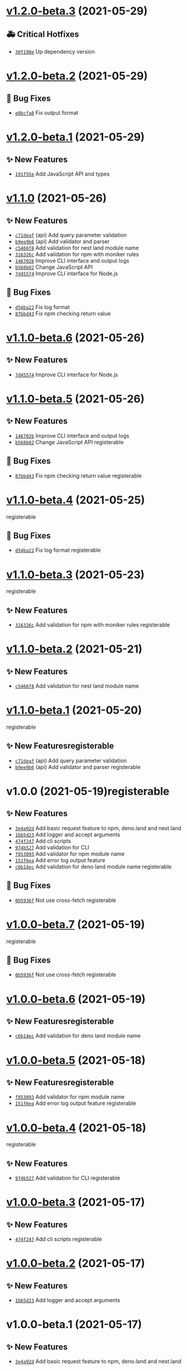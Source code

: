 # [v1.2.0-beta.3](https://github.com/TomokiMiyauci/registerable/compare/v1.2.0-beta.2...v1.2.0-beta.3) (2021-05-29)

## 🚑 Critical Hotfixes
- [`30f198e`](https://github.com/TomokiMiyauci/registerable/commit/30f198e)   Up dependency version

# [v1.2.0-beta.2](https://github.com/TomokiMiyauci/registerable/compare/v1.2.0-beta.1...v1.2.0-beta.2) (2021-05-29)

## 🐛 Bug Fixes
- [`e0bcfa0`](https://github.com/TomokiMiyauci/registerable/commit/e0bcfa0)   Fix output format

# [v1.2.0-beta.1](https://github.com/TomokiMiyauci/registerable/compare/v1.1.0...v1.2.0-beta.1) (2021-05-29)

## ✨ New Features
- [`191f55e`](https://github.com/TomokiMiyauci/registerable/commit/191f55e)   Add JavaScript API and types

# [v1.1.0](https://github.com/TomokiMiyauci/registerable/compare/v1.0.0...v1.1.0) (2021-05-26)

## ✨ New Features
- [`c71deaf`](https://github.com/TomokiMiyauci/registerable/commit/c71deaf)  (api) Add query parameter validation 
- [`b9ee9b6`](https://github.com/TomokiMiyauci/registerable/commit/b9ee9b6)  (api) Add validator and parser 
- [`c5466f8`](https://github.com/TomokiMiyauci/registerable/commit/c5466f8)   Add validation for nest land module name 
- [`316326c`](https://github.com/TomokiMiyauci/registerable/commit/316326c)   Add validation for npm with moniker rules 
- [`146702b`](https://github.com/TomokiMiyauci/registerable/commit/146702b)   Improve CLI interface and output logs 
- [`b568b82`](https://github.com/TomokiMiyauci/registerable/commit/b568b82)   Change JavaScript API 
- [`7d45574`](https://github.com/TomokiMiyauci/registerable/commit/7d45574)   Improve CLI interface for Node.js 

## 🐛 Bug Fixes
- [`d54ba22`](https://github.com/TomokiMiyauci/registerable/commit/d54ba22)   Fix log format 
- [`87bbd43`](https://github.com/TomokiMiyauci/registerable/commit/87bbd43)   Fix npm checking return value

# [v1.1.0-beta.6](https://github.com/TomokiMiyauci/registerable/compare/v1.1.0-beta.5...v1.1.0-beta.6) (2021-05-26)

## ✨ New Features
- [`7d45574`](https://github.com/TomokiMiyauci/registerable/commit/7d45574)   Improve CLI interface for Node.js

# [v1.1.0-beta.5](https://github.com/TomokiMiyauci/registerableable/compare/v1.1.0-beta.4...v1.1.0-beta.5) (2021-05-26)

## ✨ New Features

- [`146702b`](https://github.com/TomokiMiyauci/registerableable/commit/146702b)   Improve CLI interface and output logs
- [`b568b82`](https://github.com/TomokiMiyauci/registerable/commit/b568b82)   Change JavaScript API
registerable

## 🐛 Bug Fixes

- [`87bbd43`](https://github.com/TomokiMiyauci/registerable/commit/87bbd43)   Fix npm checking return value
registerable

# [v1.1.0-beta.4](https://github.com/TomokiMiyauci/nameable/compare/v1.1.0-beta.3...v1.1.0-beta.4) (2021-05-25)

registerable

## 🐛 Bug Fixes

- [`d54ba22`](https://github.com/TomokiMiyauci/nameable/commit/d54ba22)   Fix log format
registerable

# [v1.1.0-beta.3](https://github.com/TomokiMiyauci/nameable/compare/v1.1.0-beta.2...v1.1.0-beta.3) (2021-05-23)

registerable

## ✨ New Features

- [`316326c`](https://github.com/TomokiMiyauci/nameable/commit/316326c)   Add validation for npm with moniker rules
registerable

# [v1.1.0-beta.2](https://github.com/TomokiMiyaregisterableable/compare/v1.1.0-beta.1...v1.1.0-beta.2) (2021-05-21)

## ✨ New Features

- [`c5466f8`](https://github.com/TomokiMiyauci/nameable/commit/c5466f8)   Add validation for nest land module name

# [v1.1.0-beta.1](https://github.com/TomokiMiyaregisterableable/compare/v1.0.0...v1.1.0-beta.1) (2021-05-20)

registerable

## ✨ New Featuresregisterable

- [`c71deaf`](https://github.com/TomokiMiyauci/registerable/commit/c71deaf)  (api) Add query parameter validation
- [`b9ee9b6`](https://github.com/TomokiMiyauci/registerable/commit/b9ee9b6)  (api) Add validator and parser
registerable

# v1.0.0 (2021-05-19)registerable

## ✨ New Features

- [`3e4a92d`](https://github.com/TomokiMiyauci/registerable/commit/3e4a92d)   Add basic request feature to npm, deno.land and nest.land
- [`1bb5d23`](https://github.com/TomokiMiyauci/nameable/commit/1bb5d23)   Add logger and accept arguments
- [`474f247`](https://github.com/TomokiMiyauci/nameregisterablemit/474f247)   Add cli scripts
- [`974b527`](https://github.com/TomokiMiyauci/nameable/commit/974b527)   Add validation for CLI
- [`f853093`](https://github.com/TomokiMiyauci/nameable/commit/f853093)   Add validator for npm module name
- [`151f6ea`](https://github.com/TomokiMiyauci/registerable/commit/151f6ea)   Add error log output feature
- [`c6b14ec`](https://github.com/TomokiMiyauci/nameable/commit/c6b14ec)   Add validation for deno land module name
registerable

## 🐛 Bug Fixes

- [`0b5936f`](https://github.com/TomokiMiyauci/nameable/commit/0b5936f)   Not use cross-fetch
registerable

# [v1.0.0-beta.7](https://github.com/TomokiMiyauci/nameable/compare/v1.0.0-beta.6...v1.0.0-beta.7) (2021-05-19)

registerable

## 🐛 Bug Fixes

- [`0b5936f`](https://github.com/TomokiMiyauci/nameable/commit/0b5936f)   Not use cross-fetch
registerable

# [v1.0.0-beta.6](https://github.com/TomokiMiyaregisterableable/compare/v1.0.0-beta.5...v1.0.0-beta.6) (2021-05-19)

## ✨ New Featuresregisterable

- [`c6b14ec`](https://github.com/TomokiMiyauci/nameable/commit/c6b14ec)   Add validation for deno land module name

# [v1.0.0-beta.5](https://github.com/TomokiMiyaregisterableable/compare/v1.0.0-beta.4...v1.0.0-beta.5) (2021-05-18)

## ✨ New Featuresregisterable

- [`f853093`](https://github.com/TomokiMiyauci/nameable/commit/f853093)   Add validator for npm module name
- [`151f6ea`](https://github.com/TomokiMiyauci/nameable/commit/151f6ea)   Add error log output feature
registerable

# [v1.0.0-beta.4](https://github.com/TomokiMiyauci/nameable/compare/v1.0.0-beta.3...v1.0.0-beta.4) (2021-05-18)

registerable

## ✨ New Features

- [`974b527`](https://github.com/TomokiMiyauci/nameable/commit/974b527)   Add validation for CLI
registerable

# [v1.0.0-beta.3](https://github.com/TomokiMiyauci/nameable/compare/v1.0.0-beta.2...v1.0.0-beta.3) (2021-05-17)

## ✨ New Features

- [`474f247`](https://github.com/TomokiMiyauci/nameable/commit/474f247)   Add cli scripts
registerable

# [v1.0.0-beta.2](https://github.com/TomokiMiyauci/nameable/compare/v1.0.0-beta.1...v1.0.0-beta.2) (2021-05-17)

## ✨ New Features

- [`1bb5d23`](https://github.com/TomokiMiyauci/nameable/commit/1bb5d23)   Add logger and accept arguments

# v1.0.0-beta.1 (2021-05-17)

## ✨ New Features

- [`3e4a92d`](https://github.com/TomokiMiyauci/nameable/commit/3e4a92d)   Add basic request feature to npm, deno.land and nest.land
